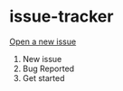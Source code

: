 # issue-tracker

[Open a new issue](https://github.com/CMG-Frags/issue-tracker/issues)

1. New issue
2. Bug Reported
3. Get started
